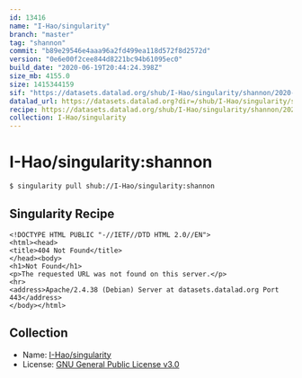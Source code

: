 ```yaml
---
id: 13416
name: "I-Hao/singularity"
branch: "master"
tag: "shannon"
commit: "b89e29546e4aaa96a2fd499ea118d572f8d2572d"
version: "0e6e00f2cee844d8221bc94b61095ec0"
build_date: "2020-06-19T20:44:24.398Z"
size_mb: 4155.0
size: 1415344159
sif: "https://datasets.datalad.org/shub/I-Hao/singularity/shannon/2020-06-19-b89e2954-0e6e00f2/0e6e00f2cee844d8221bc94b61095ec0.sif"
datalad_url: https://datasets.datalad.org?dir=/shub/I-Hao/singularity/shannon/2020-06-19-b89e2954-0e6e00f2/
recipe: https://datasets.datalad.org/shub/I-Hao/singularity/shannon/2020-06-19-b89e2954-0e6e00f2/Singularity
collection: I-Hao/singularity
---
```


# I-Hao/singularity:shannon

```bash
$ singularity pull shub://I-Hao/singularity:shannon
```

## Singularity Recipe

```singularity
<!DOCTYPE HTML PUBLIC "-//IETF//DTD HTML 2.0//EN">
<html><head>
<title>404 Not Found</title>
</head><body>
<h1>Not Found</h1>
<p>The requested URL was not found on this server.</p>
<hr>
<address>Apache/2.4.38 (Debian) Server at datasets.datalad.org Port 443</address>
</body></html>
```

## Collection

 - Name: [I-Hao/singularity](https://github.com/I-Hao/singularity)
 - License: [GNU General Public License v3.0](https://api.github.com/licenses/gpl-3.0)

